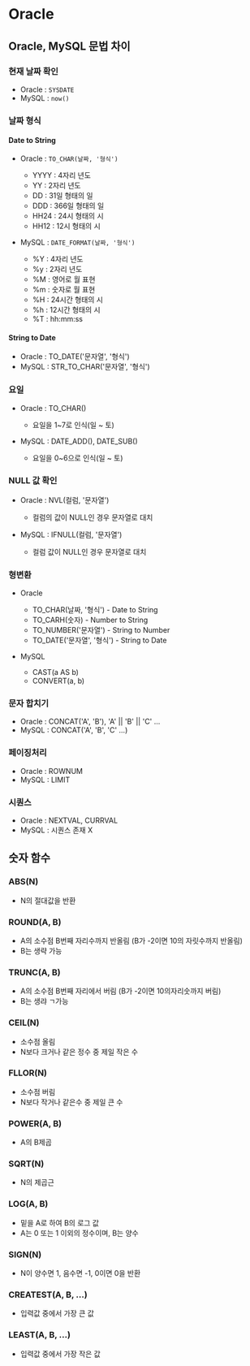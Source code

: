 # Oracle
## Oracle, MySQL 문법 차이
### 현재 날짜 확인
* Oracle : `SYSDATE`
* MySQL : `now()`

### 날짜 형식 
#### Date to String
* Oracle : `TO_CHAR(날짜, '형식')`
  * YYYY : 4자리 년도
  * YY : 2자리 년도
  * DD : 31일 형태의 일
  * DDD : 366일 형태의 일
  * HH24 : 24시 형태의 시
  * HH12 : 12시 형태의 시

* MySQL : `DATE_FORMAT(날짜, '형식')`
  * %Y : 4자리 년도
  * %y : 2자리 년도
  * %M : 영어로 월 표현
  * %m : 숫자로 월 표현
  * %H : 24시간 형태의 시
  * %h : 12시간 형태의 시
  * %T : hh:mm:ss

#### String to Date
* Oracle : TO_DATE('문자열', '형식')
* MySQL : STR_TO_CHAR('문자열', '형식')

### 요일
* Oracle : TO_CHAR()
  * 요일을 1~7로 인식(일 ~ 토)

* MySQL : DATE_ADD(), DATE_SUB()
  * 요일을 0~6으로 인식(일 ~ 토)

### NULL 값 확인
* Oracle : NVL(컬럼, '문자열')
  * 컬럼의 값이 NULL인 경우 문자열로 대치

* MySQL : IFNULL(컬럼, '문자열')
  * 컬럼 값이 NULL인 경우 문자열로 대치

### 형변환
* Oracle
  * TO_CHAR(날짜, '형식') - Date to String
  * TO_CARH(숫자) - Number to String
  * TO_NUMBER('문자열') - String to Number
  * TO_DATE('문자열', '형식') - String to Date

* MySQL
  * CAST(a AS b)
  * CONVERT(a, b)

### 문자 합치기
* Oracle : CONCAT('A', 'B'), 'A' || 'B' || 'C' ...
* MySQL : CONCAT('A', 'B', 'C' ...)

### 페이징처리
* Oracle : ROWNUM
* MySQL : LIMIT

### 시퀀스
* Oracle : NEXTVAL, CURRVAL
* MySQL : 시퀀스 존재 X

## 숫자 함수
### ABS(N)
* N의 절대값을 반환

### ROUND(A, B)
* A의 소수점 B번째 자리수까지 반올림 (B가 -2이면 10의 자릿수까지 반올림)
* B는 생략 가능

### TRUNC(A, B)
* A의 소수점 B번째 자리에서 버림 (B가 -2이면 10의자리숫까지 버림)
* B는 생랴 ㄱ가능

### CEIL(N)
* 소수점 올림
* N보다 크거나 같은 정수 중 제일 작은 수

### FLLOR(N)
* 소수점 버림
* N보다 작거나 같은수 중 제일 큰 수

### POWER(A, B)
* A의 B제곱

### SQRT(N)
* N의 제곱근

### LOG(A, B)
* 밑을 A로 하여 B의 로그 값
* A는 0 또는 1 이외의 정수이며, B는 양수

### SIGN(N)
* N이 양수면 1, 음수면 -1, 0이면 0을 반환

### CREATEST(A, B, ...)
* 입력값 중에서 가장 큰 값

### LEAST(A, B, ...)
* 입력값 중에서 가장 작은 값

